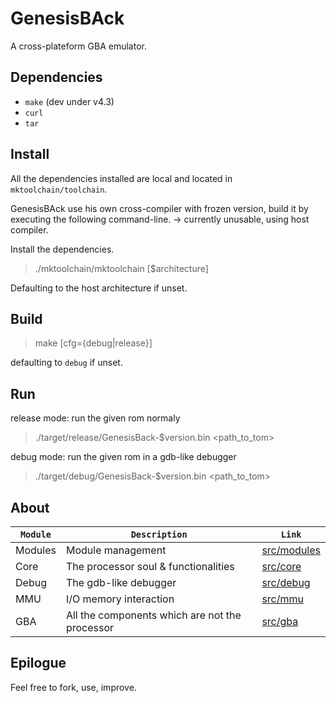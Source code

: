 # GenesisBAck

A cross-plateform GBA emulator.

## Dependencies

  * `make` (dev under v4.3)
  * `curl`
  * `tar`

## Install

All the dependencies installed are local and located in `mktoolchain/toolchain`.

GenesisBAck use his own cross-compiler with frozen version, build it by executing the following command-line. -> currently unusable, using host compiler.

Install the dependencies.

>   ./mktoolchain/mktoolchain [$architecture]

Defaulting to the host architecture if unset.

## Build

>   make [cfg={debug|release}]

defaulting to `debug` if unset.

## Run

release mode: run the given rom normaly

>   ./target/release/GenesisBack-$version.bin <path_to_tom>

debug mode: run the given rom in a gdb-like debugger

>   ./target/debug/GenesisBack-$version.bin <path_to_tom>

## About

`Module` | `Description`                                  | `Link`                                 
---------|------------------------------------------------|----------------------------------------
 Modules | Module management                              | [src/modules](src/modules/README.md)   
 Core    | The processor soul & functionalities           | [src/core](src/core/README.md)         
 Debug   | The gdb-like debugger                          | [src/debug](src/debug/README.md)       
 MMU     | I/O memory interaction                         | [src/mmu](src/mmu/README.md)           
 GBA     | All the components which are not the processor | [src/gba](src/gba/README.md)           

## Epilogue

Feel free to fork, use, improve.
